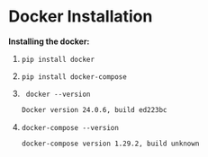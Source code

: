 # Docker Installation 

**Installing the docker:**

1. `pip install docker `
2. `pip install docker-compose`

3. ` docker --version` 

    ```bash 
    Docker version 24.0.6, build ed223bc    
    ```
4. `docker-compose --version`
    ```bash
    docker-compose version 1.29.2, build unknown
    ```